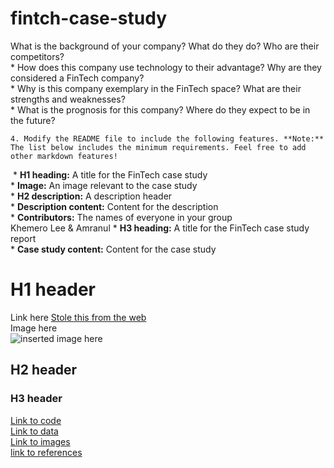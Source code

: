# fintch-case-study
 What is the background of your company? What do they do? Who are their competitors?\
​
    * How does this company use technology to their advantage? Why are they considered a FinTech company?\
​
    * Why is this company exemplary in the FinTech space? What are their strengths and weaknesses?\
​
    * What is the prognosis for this company? Where do they expect to be in the future?

    4. Modify the README file to include the following features. **Note:** The list below includes the minimum requirements. Feel free to add other markdown features!
​
    * **H1 heading:** A title for the FinTech case study\
​
    * **Image:** An image relevant to the case study\
​
    * **H2 description:** A description header\
​
    * **Description content:** Content for the description\
​
    * **Contributors:** The names of everyone in your group\
​Khemero Lee & Amranul
    * **H3 heading:** A title for the FinTech case study report\
​
    * **Case study content:** Content for the case study


# H1 header
Link here [Stole this from the web](https://commonmark.org/help/images/favicon.png)\
Image here  
![inserted image here](https://commonmark.org/help/images/favicon.png)
## H2 header
### H3 header

[Link to code ](https://github.com/Khemero/Week-1-Activity-2/tree/main/code)\
[Link to data](https://github.com/Khemero/Week-1-Activity-2/tree/main/data)\
[Link to images](https://github.com/Khemero/Week-1-Activity-2/tree/main/data)\
[link to references](https://github.com/Khemero/Week-1-Activity-2/tree/main/data)
